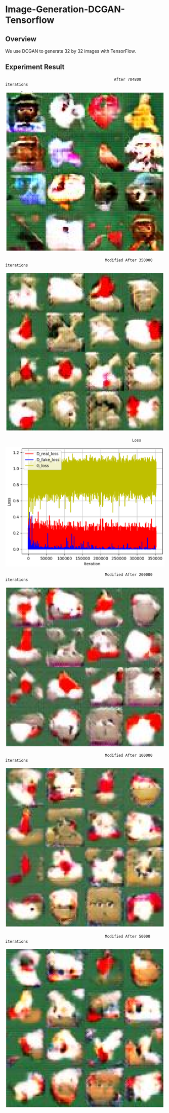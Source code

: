 # Image-Generation-DCGAN-Tensorflow
## Overview
We use DCGAN to generate 32 by 32 images with TensorFlow.

## Experiment Result
                                                    After 704800 iterations
![image1](./images/1.PNG)

                                                Modified After 350000 iterations
![image2](./images/2.PNG)

                                                            Loss
![image3](./images/3.PNG)

                                                Modified After 200000 iterations
![image4](./images/4.PNG)

                                                Modified After 100000 iterations
![image5](./images/5.PNG)

                                                Modified After 50000 iterations
![image6](./images/6.PNG)
